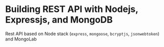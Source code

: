 # Building REST API with Nodejs, Expressjs, and MongoDB
Rest API based on Node stack (`express`, `mongoose`, `bcryptjs`, `jsonwebtoken`) and MongoLab
